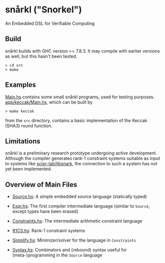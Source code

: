 # snårkl ("Snorkel")

An Embedded DSL for Verifiable Computing

## Build

snårkl builds with GHC version >= 7.8.3. It may compile with earlier versions as well, but this hasn't been tested.

```
> cd src
> make
```
## Examples

[Main.hs](https://github.com/gstew5/snarkl/blob/master/src/Main.hs) contains some small snårkl programs, used for testing purposes. [app/keccak/Main.hs](https://github.com/gstew5/snarkl/blob/master/src/app/keccak/Main.hs), which can be built by

```
> make keccak
```

from the `src` directory, contains a basic implementation of the Keccak (SHA3) round function.

## Limitations

snårkl is a preliminary research prototype undergoing active development. Although the compiler generates rank-1 constraint systems suitable as input to systems like [scipr-lab/libsnark](https://github.com/scipr-lab/libsnark), the connection to such a system has not yet been implemented.

## Overview of Main Files

* [Source.hs](https://github.com/gstew5/snarkl/blob/master/src/Source.hs): A simple embedded source language (statically typed)

* [Expr.hs](https://github.com/gstew5/snarkl/blob/master/src/Expr.hs): The first compiler intermediate language (similar to `Source`, except types have been erased) 

* [Constraints.hs](https://github.com/gstew5/snarkl/blob/master/src/Constraints.hs): The intermediate arithmetic constraint language

* [R1CS.hs](https://github.com/gstew5/snarkl/blob/master/src/R1CS.hs): Rank-1 constraint systems

* [Simplify.hs](https://github.com/gstew5/snarkl/blob/master/src/Simplify.hs): Minimizer/solver for the language in `Constraints`

* [Syntax.hs](https://github.com/gstew5/snarkl/blob/master/src/Syntax.hs): Combinators and (rebound) syntax useful for (meta-)programming in the `Source` language

